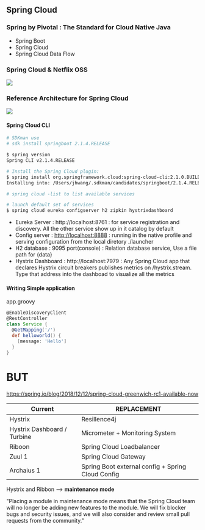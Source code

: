 
## Spring Cloud
### Spring by Pivotal : The Standard for Cloud Native Java
- Spring Boot
- Spring Cloud
- Spring Cloud Data Flow

<!-- ### Spring Cloud Service
- Config Server for PCF
  - Delivers a dynamic, central configuration service to manager an application's external properties across all environments
- Service Registry for PCF
  - Provides an implementation of the NetflixOSS Eureka Service Discovery patter, as a service
- Circuit Breaker Dashboard for PCF
  - Visualizes a stream of Turbin health and metric data from the circuit breakers inside your microservices or applications
- Distributed Tracing -->

### Spring Cloud & Netflix OSS
![](https://cdn-images-1.medium.com/max/800/0*xqgKATYfpKsSnNJR.)


### Reference Architecture for Spring Cloud 
![](https://res.infoq.com/articles/spring-cloud-azure/en/resources/spring-cloud-azure-1541139702005.jpg)



#### Spring Cloud CLI
```bash
# SDKman use
# sdk install springboot 2.1.4.RELEASE

$ spring version
Spring CLI v2.1.4.RELEASE

# Install the Spring Cloud plugin:
$ spring install org.springframework.cloud:spring-cloud-cli:2.1.0.BUILD-SNAPSHOT
Installing into: /Users/jhwang/.sdkman/candidates/springboot/2.1.4.RELEASE/lib/ext

# spring cloud -list to list available services

# launch default set of services
$ spring cloud eureka configserver h2 zipkin hystrixdashboard
```

- Eureka Server : http://localhost:8761 : for service registration and discovery. All the other service show up in it catalog by default
- Config server : [http://localhost:8888](http://localhost:8888/actuator/info) : running in the native profile and serving configuration from the local diretory ./launcher
- H2 database : 9095 port(console) : Relation database service, Use a file path for {data}
- Hystrix Dashboard : http://localhost:7979 : Any Spring Cloud app that declares Hystrix circuit breakers publishes metrics on /hystrix.stream. Type that address into the dashboad to visualize all the metrics

#### Writing Simple application 

app.groovy
```groovy
@EnableDiscoveryClient
@RestController
class Service {
  @GetMapping('/')
  def helloworld() {
    [message: 'Hello']
  }
}
```

# BUT
https://spring.io/blog/2018/12/12/spring-cloud-greenwich-rc1-available-now

|Current|REPLACEMENT|
|---|---|
|Hystrix|Resillence4j|
|Hystrix Dashboard / Turbine|Micrometer + Monitoring System|
|Riboon|Spring Cloud Loadbalancer|
|Zuul 1|Spring Cloud Gateway|
|Archaius 1|Spring Boot external config + Spring Cloud Config|


Hystrix and Ribbon --> **maintenance mode**

"Placing a module in maintenance mode means that the Spring Cloud team will no longer be adding new features to the module. We will fix blocker bugs and security issues, and we will also consider and review small pull requests from the community."

